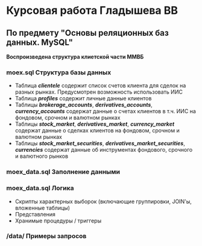 # Курсовая работа Гладышева ВВ
## По предмету "Основы реляционных баз данных. MySQL"

**Воспроизведена структура клиетской части ММВБ**
### **moex.sql** Структура базы данных
* Таблица ***clientele*** содержит список счетов клиента для сделок на разных рынках. Предусмотрен возможность использовать ИИС
* Таблица ***profiles*** содержит личные данные клиентов
* Таблицы ***brokerage_accounts***, ***derivatives_accounts***, ***currency_accounts*** содержат данные о счетах клиентов в т.ч. ИИС на фондовом, срочном и валютном рынках
* Таблицы ***stock_market***, ***derivatives_market***, ***currency_market*** содержат данные о сделках клиентов на фондовом, срочном и валютном рынках
* Таблицы ***stock_market_securities***, ***derivatives_market_securities***, ***currencies*** содержат данные об инструментах фондового, срочного и валютного рынков
### **moex_data.sql** Заполнение данными
### **moex_data.sql** Логика
* Скрипты характерных выборок (включающие группировки, JOIN'ы, вложенные таблицы)
* Представления
* Хранимые процедуры / триггеры
### /data/ Примеры запросов

